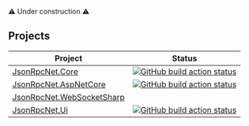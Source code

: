 ⚠️ Under construction ⚠️

## Projects
| Project       | Status        |
| ------------- |---------------|
| [JsonRpcNet.Core](https://github.com/JsonRpcNet/JsonRpcNet.Core) | [![GitHub build action status](https://github.com/JsonRpcNet/JsonRpcNet.Core/workflows/Build/badge.svg)](https://github.com/JsonRpcNet/JsonRpcNet.Core/actions) |
| [JsonRpcNet.AspNetCore](https://github.com/JsonRpcNet/JsonRpcNet.AspNetCore) | [![GitHub build action status](https://github.com/JsonRpcNet/JsonRpcNet.AspNetCore/workflows/build/badge.svg)](https://github.com/JsonRpcNet/JsonRpcNet.AspNetCore/actions) |
| [JsonRpcNet.WebSocketSharp](https://github.com/JsonRpcNet/JsonRpcNet.WebSocketSharp) | |
| [JsonRpcNet.Ui](https://jsonrpcnet.github.io/JsonRpcNet.Ui/) | [![GitHub build action status](https://github.com/JsonRpcNet/JsonRpcNet.Ui/workflows/Build/badge.svg)](https://github.com/JsonRpcNet/JsonRpcNet.Ui/actions) |
